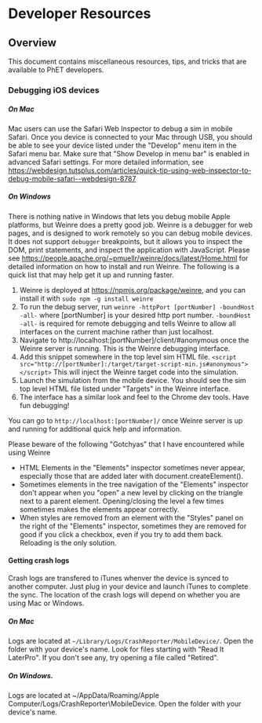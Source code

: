 # Developer Resources

## Overview
This document contains miscellaneous resources, tips, and tricks that are available to PhET developers.

### Debugging iOS devices
##### On Mac
Mac users can use the Safari Web Inspector to debug a sim in mobile Safari. Once you device is connected to your Mac
through USB, you should be able to see your device listed under the "Develop" menu item in the Safari menu bar.
Make sure that "Show Develop in menu bar" is enabled in advanced Safari settings. For more detailed information, see
https://webdesign.tutsplus.com/articles/quick-tip-using-web-inspector-to-debug-mobile-safari--webdesign-8787

##### On Windows
There is nothing native in Windows that lets you debug mobile Apple platforms, but Weinre does a pretty good job. Weinre
is a debugger for web pages, and is designed to work remotely so you can debug mobile devices. It does not support 
`debugger` breakpoints, but it allows you to inspect the DOM, print statements, and inspect the application with
JavaScript. Please see https://people.apache.org/~pmuellr/weinre/docs/latest/Home.html for detailed information on
how to install and run Weinre. The following is a quick list that may help get it up and running faster.

1) Weinre is deployed at https://npmjs.org/package/weinre, and you can install it with
  `sudo npm -g install weinre`
2) To run the debug server, run
  `weinre -httpPort [portNumber] -boundHost -all-`
where [portNumber] is your desired http port number. `-boundHost -all-` is required for remote debugging and tells
Weinre to allow all interfaces on the current machine rather than just localhost.
3) Navigate to http://localhost:[portNumber]/client/#anonymous once the Weinre server is running. This is the Weinre
debugging interface.
4) Add this snippet somewhere in the top level sim HTML file.
  `<script src="http://[portNumber]:/target/target-script-min.js#anonymous"></script>`
  This will inject the Weinre target code into the simulation.
5) Launch the simulation from the mobile device. You should see the sim top level HTML file listed under "Targets" in
the Weinre interface.
6) The interface has a similar look and feel to the Chrome dev tools. Have fun debugging!

You can go to `http://localhost:[portNumber]/` once Weinre server is up and running for additional quick help and
information.

Please beware of the following "Gotchyas" that I have encountered while using Weinre
  * HTML Elements in the "Elements" inspector sometimes never appear, especially those that are added later
  with document.createElement().
  * Sometimes elements in the tree navigation of the "Elements" inspector don't appear when you "open" a new level
  by clicking on the triangle next to a parent element. Opening/closing the level a few times sometimes makes the
  elements appear correctly.
  * When styles are removed from an element with the "Styles" panel on the right of the "Elements" inspector, sometimes
  they are removed for good if you click a checkbox, even if you try to add them back. Reloading is the only solution.

#### Getting crash logs
Crash logs are transfered to iTunes whenver the device is synced to another computer. Just plug in your device and
launch iTunes to complete the sync. The location of the crash logs will depend on whether you are using Mac or Windows.

##### On Mac
Logs are located at `~/Library/Logs/CrashReporter/MobileDevice/`. Open the folder with your device's name. Look for files starting with "Read It LaterPro". If you don't see any, try opening a file called "Retired".

##### On Windows.
Logs are located at ~/AppData/Roaming/Apple Computer/Logs/CrashReporter\MobileDevice. Open the folder with your device's name.